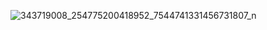 ![343719008_254775200418952_7544741331456731807_n](https://github.com/Exile10mg/calc2023/assets/109217679/aa3b23d4-c5b9-45f8-8246-5066467f851d)
